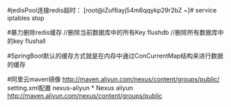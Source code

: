 #jedisPool连接redis超时：
[root@iZuf6ayj54m6qqykp29r2bZ ~]# service iptables stop

#暴力删除redis缓存
//删除当前数据库中的所有Key
flushdb
//删除所有数据库中的key
flushall

#SpringBoot默认的缓存方式就是在内存中通过ConCurrentMap结构来进行数据的缓存

#阿里云maven镜像
http://maven.aliyun.com/nexus/content/groups/public/
setting.xml配置
<mirrors>
	<mirror>
		<id>nexus-aliyun</id>
		<mirrorOf>*</mirrorOf>
		<name>Nexus aliyun</name>
		<url>http://maven.aliyun.com/nexus/content/groups/public</url>
	</mirror>
</mirrors>